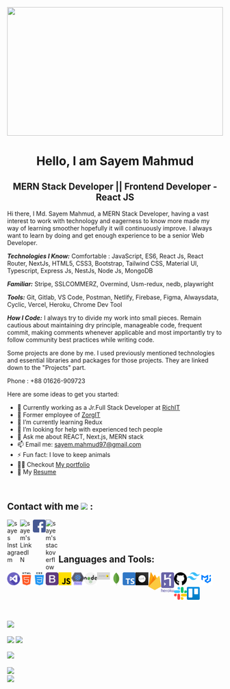 <img src="https://user-images.githubusercontent.com/74038190/212749171-b84692a8-2b04-4e3b-93ca-ac14705da224.gif" height="300" width="100%">
<!-- <img src="https://user-images.githubusercontent.com/48946327/230799402-95b6eea6-2601-451b-8662-646932c7bb9c.gif" width="100%"> -->
<h1 align="center" font-weight="bold" > Hello, I am Sayem Mahmud </h1>
<!-- <iframe src="">via GIPHY</a></p> -->

<h2 align="center" font-weight="bold">MERN Stack Developer || Frontend Developer - React JS </h2>


Hi there, I Md. Sayem Mahmud, a MERN Stack Developer, having a vast interest to work with technology and eagerness to know more made my way of learning smoother hopefully it will continuously improve. I always want to learn by doing and get enough experience to be a senior Web Developer.

***Technologies I Know:*** Comfortable : JavaScript, ES6, React Js, React Router, NextJs, HTML5, CSS3, Bootstrap, Tailwind CSS, Material UI, Typescript, Express Js, NestJs, Node Js, MongoDB

***Familiar:***  Stripe, SSLCOMMERZ, Overmind, Usm-redux, nedb, playwright

***Tools:*** Git, Gitlab, VS Code, Postman, Netlify, Firebase, Figma, Alwaysdata, Cyclic, Vercel, Heroku, Chrome Dev Tool

***How I Code:*** I always try to divide my work into small pieces. Remain cautious about maintaining dry principle, manageable code, frequent commit, making comments whenever applicable and most importantly try to follow community best practices while writing code.

Some projects are done by me. I used previously mentioned technologies and essential libraries and packages for those projects. They are linked down to the "Projects" part.

Phone : +88 01626-909723

Here are some ideas to get you started:

- 🔭 Currently working as a Jr.Full Stack Developer at <a href="https://zorgitgroup.com">RichIT</a>
- 🔭 Former employee of <a href="https://zorgitgroup.com">ZorgIT</a>
- 🌱 I’m currently learning Redux
- 🤔 I’m looking for help with experienced tech people
- 💬 Ask me about REACT, Next.js, MERN stack
- 📫 Email me: sayem.mahmud97@gmail.com
- ⚡ Fun fact: I love to keep animals
- 👨‍💻 Checkout <a href="https://pensive-nightingale-37cdf7.netlify.app">My portfolio</a>
- 📄 My <a href="https://drive.google.com/file/d/1rJ5x6jt-uzgqiIRmoFc2ZnX_odB_bruP/view?usp=sharing"> Resume</a>

<br>

## Contact with me <img src="https://media.giphy.com/media/hvRJCLFzcasrR4ia7z/giphy.gif" width="25px"> :
<a href="https://www.instagram.com/sayem_mahmud97/">
  <img align="left" alt="sayes Instagram" width="30px" src="https://raw.githubusercontent.com/hussainweb/hussainweb/main/icons/instagram.png" />
</a>
<a href="https://www.linkedin.com/in/sayem-mahmud-13349220a/">
  <img align="left" alt="sayem's LinkedIN" width="30px" src="https://raw.githubusercontent.com/peterthehan/peterthehan/master/assets/linkedin.svg" />
</a>
<a href="https://www.facebook.com/sayem.mahmud.77128">
  <img align="left" alt="sayem fb" width="30px" src="images/facebook.png" />
</a> 
<a href="https://stackoverflow.com/users/edit/14925911">
  <img align="left" alt="sayem's stackoverflow" width="30px"  src="https://raw.githubusercontent.com/omidnikrah/github-readme-stackoverflow/master/stackoverflow.svg" />
</a>
<br> <br> <br>

## Languages and Tools:
<a href="https://visualstudio.microsoft.com">
  <img align="left" alt="vs code" width="30px" src="images/visual-studio.png" />
</a>
<a href="https://www.w3schools.com/html/">
  <img align="left" alt="html" width="30px" src="images/html-5.png" />
</a>
<a href="https://www.w3schools.com/css/">
  <img align="left" alt="css" width="30px" src="images/css.png" />
</a>
<a href="https://getbootstrap.com">
  <img align="left" alt="bootstrap" width="30px" src="images/bootstrap.png" />
</a>
<a href="https://www.w3schools.com/js/">
  <img align="left" alt="Js" width="30px" src="images/js.png" />
</a>
<a href="https://reactjs.org">
  <img align="left" alt="React" width="30px" src="images/react.png" />
</a>
<a href="https://nodejs.org/en/">
  <img align="left" alt="Nodejs" width="30px" src="images/nodejs.png" />
</a>
<a href="https://expressjs.com">
  <img align="left" alt="Expressjs" width="30px" src="images/express.jpg" />
</a>
</a>
<a href="https://www.mongodb.com/cloud/atlas/lp/try2?utm_source=google&utm_campaign=gs_footprint_row_search_core_brand_atlas_desktop&utm_term=mongodb&utm_medium=cpc_paid_search&utm_ad=e&utm_ad_campaign_id=12212624584&adgroup=115749713703&gclid=Cj0KCQiAmpyRBhC-ARIsABs2EApO0AYVyJDAm4okGo1svlfmYnA1aVUBMKgvcUHWkR3KDEWDclZiFZoaAsexEALw_wcB">
  <img align="left" alt="Mongodb" width="30px" src="images/mongoDb.png" />
</a>
<a href="https://www.typescriptlang.org">
  <img align="left" alt="typescript" width="30px" src="images/typescript.png" />
</a>
<a href="https://nextjs.org">
  <img align="left" alt="NextJs" width="30px" src="images/Nextjs.jpg" />
</a>
<a href="https://firebase.google.com/?gclid=Cj0KCQiAmpyRBhC-ARIsABs2EAqWPqoFbAgdYouMUTUOfZhJ76RQsxXgFw2L7knZGbE6UL7UMedj2AcaApflEALw_wcB&gclsrc=aw.ds">
  <img align="left" alt="Firebase" width="30px" src="images/firebase.png" />
</a>
<a href="https://www.heroku.com">
  <img align="left" alt="Hiroku" width="30px" src="images/heroku.png" />
</a>
<a href="https://github.com">
  <img align="left" alt="Git" width="30px" src="images/github.png" />
</a>
<a href="https://tailwindcss.com">
  <img align="left" alt="TailwindCss" width="30px" src="images/tailwind.png" />
</a>
<a href="https://mui.com">
  <img align="left" alt="Mui" width="30px" src="images/mui.png" />
</a>
<br/><br/>
<a href="https://slack.com">
  <img align="left" alt="Slack" width="30px" src="images/slack.png" />
</a>
<a href="https://trello.com/en">
  <img align="left" alt="Trello" width="30px" src="images/trello.jpg" />
</a>

<br> <br> <br>

<img src="https://github-readme-stats.vercel.app/api/top-langs/?username=Sayem-Mahmud&theme=tokyonight"/>
<br><br>
<img width="490px" src="https://activity-graph.herokuapp.com/graph?username=Sayem-mahmud&theme=github"/>
<img src="https://github-readme-stats.vercel.app/api?username=Sayem-Mahmud&&show_icons=true&title_color=ffffff&icon_color=bb2acf&text_color=daf7dc&bg_color=151515"/>
<br><br>
<img src="http://github-readme-streak-stats.herokuapp.com?user=Sayem-Mahmud&date_format=M%20j%5B%2C%20Y%5D"/>
<br><br>
<img src="https://github-profile-trophy.vercel.app/?username=Sayem-Mahmud&title=Followers"/>
<br>
<img src="https://komarev.com/ghpvc/?username=Sayem-mahmud&color=dc143c"/>
